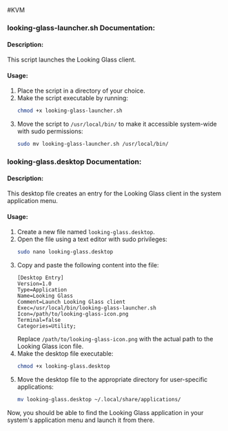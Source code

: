 
#KVM 
### looking-glass-launcher.sh Documentation:

#### Description:
This script launches the Looking Glass client.

#### Usage:
1. Place the script in a directory of your choice.
2. Make the script executable by running:
   ```bash
   chmod +x looking-glass-launcher.sh
   ```
3. Move the script to `/usr/local/bin/` to make it accessible system-wide with sudo permissions:
   ```bash
   sudo mv looking-glass-launcher.sh /usr/local/bin/
   ```

### looking-glass.desktop Documentation:

#### Description:
This desktop file creates an entry for the Looking Glass client in the system application menu.

#### Usage:
1. Create a new file named `looking-glass.desktop`.
2. Open the file using a text editor with sudo privileges:
   ```bash
   sudo nano looking-glass.desktop
   ```
3. Copy and paste the following content into the file:
   ```plaintext
   [Desktop Entry]
   Version=1.0
   Type=Application
   Name=Looking Glass
   Comment=Launch Looking Glass client
   Exec=/usr/local/bin/looking-glass-launcher.sh
   Icon=/path/to/looking-glass-icon.png
   Terminal=false
   Categories=Utility;
   ```
   Replace `/path/to/looking-glass-icon.png` with the actual path to the Looking Glass icon file.
4. Make the desktop file executable:
   ```bash
   chmod +x looking-glass.desktop
   ```
5. Move the desktop file to the appropriate directory for user-specific applications:
   ```bash
   mv looking-glass.desktop ~/.local/share/applications/
   ```

Now, you should be able to find the Looking Glass application in your system's application menu and launch it from there.